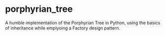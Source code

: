 # porphyrian_tree
A humble implementation of the Porphyrian Tree in Python, using the basics of inheritance while emplyoing a Factory design pattern.
